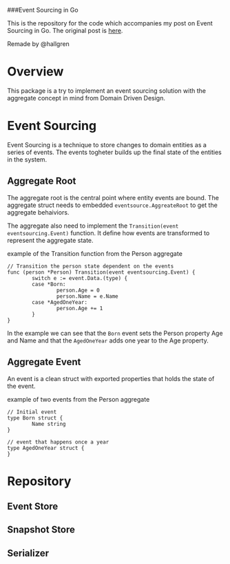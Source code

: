 ###Event Sourcing in Go

This is the repository for the code which accompanies my post on Event Sourcing in Go. The original post is [here](http://jen20.com/2015/02/08/event-sourcing-in-go.html).

Remade by @hallgren

# Overview

This package is a try to implement an event sourcing solution with the aggregate concept in mind from Domain Driven Design.

# Event Sourcing

Event Sourcing is a technique to store changes to domain entities as a series of events. The events togheter builds up the final state of the entities in the system.

## Aggregate Root

The aggregate root is the central point where entity events are bound. The aggregate struct needs to embedded `eventsource.AggreateRoot` to get the aggregate behaiviors.

The aggregate also need to implement the `Transition(event eventsourcing.Event)` function. It define how events are transformed to represent the aggregate state.

example of the Transition function from the Person aggregate

```
// Transition the person state dependent on the events
func (person *Person) Transition(event eventsourcing.Event) {
        switch e := event.Data.(type) {
        case *Born:
                person.Age = 0
                person.Name = e.Name
        case *AgedOneYear:
                person.Age += 1
        }
}
```

In the example we can see that the `Born` event sets the Person property Age and Name and that the `AgedOneYear` adds one year to the Age property.

## Aggregate Event

An event is a clean struct with exported properties that holds the state of the event. 

example of two events from the Person aggregate

```
// Initial event
type Born struct {
        Name string
}

// event that happens once a year
type AgedOneYear struct {
}

```


# Repository

## Event Store

## Snapshot Store

## Serializer
